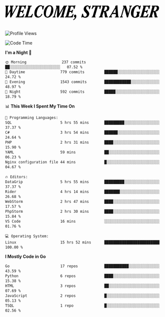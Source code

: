 <div>
  <picture>
    <source media="(prefers-color-scheme: dark)" srcset="./headers/welcome_white.png">
    <img alt="WELCOME, STRANGER" src="./headers/welcome.png" width="500">
  </picture>
</div>

<br>

![Profile Views](https://komarev.com/ghpvc/?username=darleet&color=blue)

<!--START_SECTION:waka-->
![Code Time](http://img.shields.io/badge/Code%20Time-929%20hrs%2021%20mins-blue)

**I'm a Night 🦉** 

```text
🌞 Morning                237 commits         ██░░░░░░░░░░░░░░░░░░░░░░░   07.52 % 
🌆 Daytime                779 commits         ██████░░░░░░░░░░░░░░░░░░░   24.72 % 
🌃 Evening                1543 commits        ████████████░░░░░░░░░░░░░   48.97 % 
🌙 Night                  592 commits         █████░░░░░░░░░░░░░░░░░░░░   18.79 % 
```


📊 **This Week I Spent My Time On** 

```text
💬 Programming Languages: 
SQL                      5 hrs 55 mins       █████████░░░░░░░░░░░░░░░░   37.37 % 
C#                       3 hrs 54 mins       ██████░░░░░░░░░░░░░░░░░░░   24.64 % 
PHP                      2 hrs 31 mins       ████░░░░░░░░░░░░░░░░░░░░░   15.90 % 
YAML                     59 mins             ██░░░░░░░░░░░░░░░░░░░░░░░   06.23 % 
Nginx configuration file 44 mins             █░░░░░░░░░░░░░░░░░░░░░░░░   04.67 % 

🔥 Editors: 
DataGrip                 5 hrs 55 mins       █████████░░░░░░░░░░░░░░░░   37.37 % 
Rider                    4 hrs 14 mins       ███████░░░░░░░░░░░░░░░░░░   26.68 % 
WebStorm                 2 hrs 47 mins       ████░░░░░░░░░░░░░░░░░░░░░   17.57 % 
PhpStorm                 2 hrs 30 mins       ████░░░░░░░░░░░░░░░░░░░░░   15.84 % 
VS Code                  16 mins             ░░░░░░░░░░░░░░░░░░░░░░░░░   01.76 % 

💻 Operating System: 
Linux                    15 hrs 52 mins      █████████████████████████   100.00 % 
```

**I Mostly Code in Go** 

```text
Go                       17 repos            ███████████░░░░░░░░░░░░░░   43.59 % 
Python                   6 repos             ████░░░░░░░░░░░░░░░░░░░░░   15.38 % 
HTML                     3 repos             ██░░░░░░░░░░░░░░░░░░░░░░░   07.69 % 
JavaScript               2 repos             █░░░░░░░░░░░░░░░░░░░░░░░░   05.13 % 
TSQL                     1 repo              █░░░░░░░░░░░░░░░░░░░░░░░░   02.56 % 
```




<!--END_SECTION:waka-->
